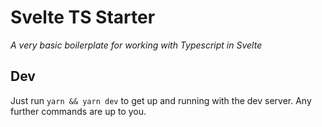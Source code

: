 # Svelte TS Starter

_A very basic boilerplate for working with Typescript in Svelte_

## Dev

Just run `yarn && yarn dev` to get up and running with the dev server. Any
further commands are up to you.

